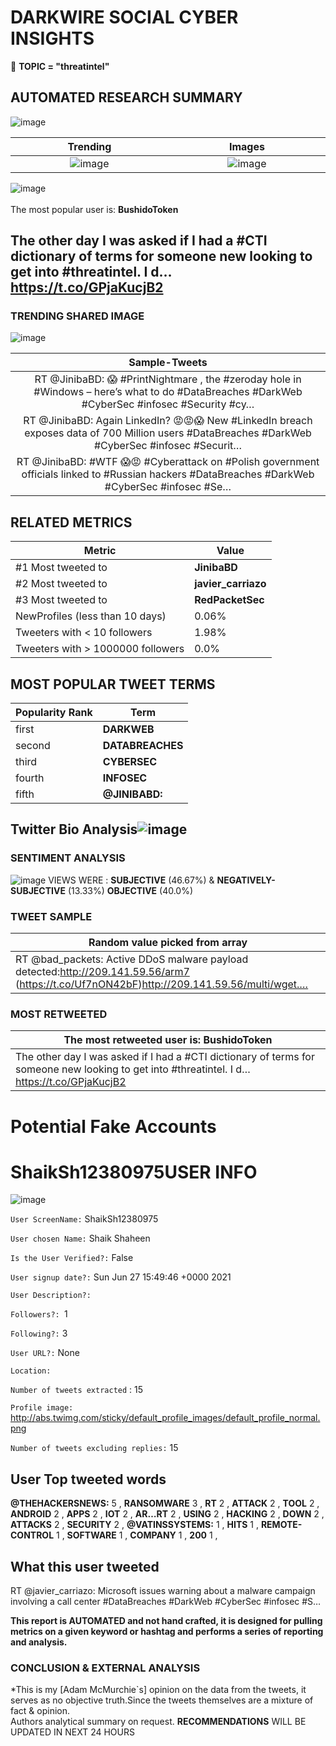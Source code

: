 # DARKWIRE SOCIAL CYBER INSIGHTS 
&#x1F34E; **TOPIC = "threatintel"**

## AUTOMATED RESEARCH SUMMARY
  ![image](darkLogo.png)   

|  Trending  |   Images | 
:-------------------------:|:-------------------------:
|  ![image](assets/threatintel/imageFile1.jpg)     <img width=200/> | ![image](assets/threatintel/imageFile2.jpg) <img width=200/> |   
 
 
![image](assets/threatintel/TWEETS.png)
<br></br>
The most popular user is: **BushidoToken**  
 

## The other day I was asked if I had a #CTI dictionary of terms for someone new looking to get into #threatintel. I d… https://t.co/GPjaKucjB2 

  




### TRENDING SHARED IMAGE

![image](assets/threatintel/twitterPostedImage.png)



|                **Sample-Tweets**        |
| :-------------: |
| RT @JinibaBD: 😱 #PrintNightmare , the #zeroday hole in #Windows – here’s what to do #DataBreaches #DarkWeb #CyberSec #infosec #Security #cy… |
| RT @JinibaBD: Again LinkedIn? 😡😡😱 New #LinkedIn breach exposes data of 700 Million users #DataBreaches #DarkWeb #CyberSec #infosec #Securit… |
| RT @JinibaBD: #WTF 😱😡 #Cyberattack on #Polish government officials linked to #Russian hackers #DataBreaches #DarkWeb #CyberSec #infosec #Se… |

## RELATED METRICS<br>
| Metric | Value |
| ------------- | ------------- |
| #1 Most tweeted to  | **JinibaBD** |
| #2 Most tweeted to  | **javier_carriazo** |
| #3 Most tweeted to  | **RedPacketSec** |
| NewProfiles (less than 10 days) | 0.06%  |
| Tweeters with < 10 followers  | 1.98%|
| Tweeters with > 1000000 followers  | 0.0%  |



## MOST POPULAR TWEET TERMS 


| Popularity Rank  | Term |
| ------------- | ------------- |
| first  | **DARKWEB**  |
| second  | **DATABREACHES**  |
| third  | **CYBERSEC** |
| fourth  | **INFOSEC**  |
| fifth  | **@JINIBABD:**  |


## Twitter Bio Analysis![image](assets/threatintel/BIO.png)
### SENTIMENT ANALYSIS
![image](assets/threatintel/sentiment.png)
VIEWS WERE : **SUBJECTIVE**  (46.67%) & **NEGATIVELY-SUBJECTIVE** (13.33%) **OBJECTIVE** (40.0%)

### TWEET SAMPLE 
| Random value picked from array |
| ------------- |
|RT @bad_packets: Active DDoS malware payload detected:http://209.141.59.56/arm7 (https://t.co/Uf7nON42bF)http://209.141.59.56/multi/wget.… |

### MOST RETWEETED 

| The most retweeted user is: **BushidoToken**  |
| ------------- |
| The other day I was asked if I had a #CTI dictionary of terms for someone new looking to get into #threatintel. I d… https://t.co/GPjaKucjB2 |

# Potential Fake Accounts
 
# ShaikSh12380975USER INFO
![image](http://abs.twimg.com/sticky/default_profile_images/default_profile_normal.png)
 
`User ScreenName:` ShaikSh12380975 
 
`User chosen Name:` Shaik Shaheen 
 
`Is the User Verified?:` False 
 
`User signup date?:` Sun Jun 27 15:49:46 +0000 2021 
 
`User Description?:`  
 
`Followers?: `1 
 
`Following?:` 3 
 
`User URL?:` None 
 
`Location:`  
 
`Number of tweets extracted`  : 15 
 
`Profile image:` http://abs.twimg.com/sticky/default_profile_images/default_profile_normal.png 
 
`Number of tweets excluding replies:` 15 
 

 

 
## User Top tweeted words 
 
**@THEHACKERSNEWS:** 5 , **RANSOMWARE** 3 , **RT** 2 , **ATTACK** 2 , **TOOL** 2 , **ANDROID** 2 , **APPS** 2 , **IOT** 2 , **AR…RT** 2 , **USING** 2 , **HACKING** 2 , **DOWN** 2 , **ATTACKS** 2 , **SECURITY** 2 , **@VATINSSYSTEMS:** 1 , **HITS** 1 , **REMOTE-CONTROL** 1 , **SOFTWARE** 1 , **COMPANY** 1 , **200** 1 , 
 
## What this user tweeted
 
RT @javier_carriazo: Microsoft issues warning about a malware campaign involving a call center #DataBreaches #DarkWeb #CyberSec #infosec #S…
 

<b> This report is AUTOMATED and not hand crafted, it is designed for pulling metrics on a given keyword or hashtag and performs a series of reporting and analysis.</b>  
### CONCLUSION & EXTERNAL ANALYSIS

*This is my [Adam McMurchie`s] opinion on the data from the tweets, it serves as no objective truth.Since the tweets themselves are a mixture of fact & opinion.<br>
Authors analytical summary on request.
**RECOMMENDATIONS** WILL BE UPDATED IN NEXT  24 HOURS <br>